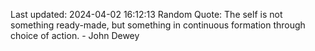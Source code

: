 Last updated: 2024-04-02 16:12:13
Random Quote: The self is not something ready-made, but something in continuous formation through choice of action. - John Dewey